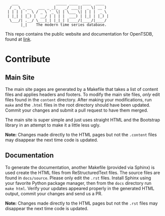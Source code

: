        ___                 _____ ____  ____  ____
      / _ \ _ __   ___ _ _|_   _/ ___||  _ \| __ )
     | | | | '_ \ / _ \ '_ \| | \___ \| | | |  _ \
     | |_| | |_) |  __/ | | | |  ___) | |_| | |_) |
      \___/| .__/ \___|_| |_|_| |____/|____/|____/
           |_|    The modern time series database.

This repo contains the public website and documentation
for OpenTSDB, found at [link](http://opentsdb.net "http://opentsdb.net").

# Contribute

## Main Site

The main site pages are generated by a Makefile that takes a list of 
content files and applies headers and footers. To modify the main site
files, *only* edit files found in the `content` directory. After making
your modifications, run `make` and the `.html` files in the root directory
should have been updated. Commit your changes and submit a pull request
to have them merged.

The main site is super simple and just uses straight HTML and the
Bootstrap library in an attempt to make it a little less ugly.

**Note:** Changes made directly to the HTML pages but not the `.content`
files may disappear the next time code is updated.

## Documentation

To generate the documentation, another Makefile (provided via Sphinx) is
used create the HTML files from ReStructuredText files. The source files
are found in `docs/source`. Please only edit the `.rst` files. Install
Sphinx using your favorite Python package manager, then from the `docs` 
directory run `make html`. Verify your updates appeared properly in the 
generated HTML output, commit your changes and send us a PR.

**Note:** Changes made directly to the HTML pages but not the `.rst`
files may disappear the next time code is updated.